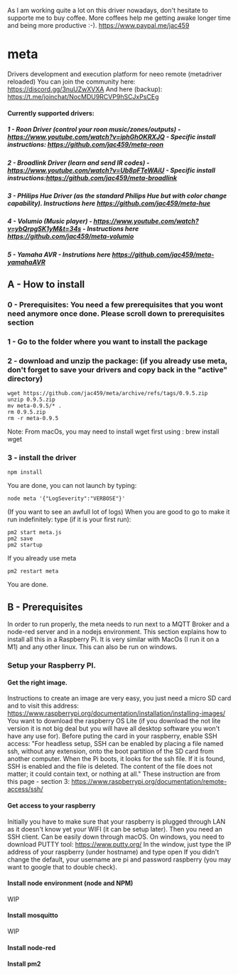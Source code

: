 As I am working quite a lot on this driver nowadays, don't hesitate to supporte me to buy coffee. More coffees help me getting awake longer time and being more productive :-).
https://www.paypal.me/jac459

# meta
 Drivers development and execution platform for neeo remote (metadriver reloaded)
You can join the community here: https://discord.gg/3nuUZwXVXA And here (backup): https://t.me/joinchat/NocMDU9RCVP9hSCJxPsCEg
 
 
#### Currently supported drivers:
##### 1 - Roon Driver (control your roon music/zones/outputs) - https://www.youtube.com/watch?v=iphGhOKRXJQ -  Specific install instructions: https://github.com/jac459/meta-roon
##### 2 - Broadlink Driver (learn and send IR codes) - https://www.youtube.com/watch?v=Ub8pFTeWAiU - Specific install instructions:https://github.com/jac459/meta-broadlink 
##### 3 - PHilips Hue Driver (as the standard Philips Hue but with color change capability). Instructions here https://github.com/jac459/meta-hue
##### 4 - Volumio (Music player) - https://www.youtube.com/watch?v=ybQrpgSK1yM&t=34s - Instructions here https://github.com/jac459/meta-volumio
##### 5 - Yamaha AVR - Instrutions here https://github.com/jac459/meta-yamahaAVR
  
  
 ## A - How to install
 
 ### 0 - Prerequisites: You need a few prerequisites that you wont need anymore once done. Please scroll down to prerequisites section
 
 ### 1 - Go to the folder where you want to install the package
 ### 2 - download and unzip the package: (if you already use meta, don't forget to save your drivers and copy back in the "active" directory)
 ```
 wget https://github.com/jac459/meta/archive/refs/tags/0.9.5.zip
 unzip 0.9.5.zip
 mv meta-0.9.5/* .
 rm 0.9.5.zip
 rm -r meta-0.9.5 
  ```
 Note: From macOs, you may need to install wget first using : brew install wget
 ### 3 - install the driver
 ```
 npm install
 ```
You are done, you can not launch by typing:
```
node meta '{"LogSeverity":"VERBOSE"}'
```
(If you want to see an awfull lot of logs)
When you are good to go to make it run indefinitely:
type (if it is your first run):
``` 
pm2 start meta.js
pm2 save
pm2 startup
```
If you already use meta
```
pm2 restart meta
```

You are done.

## B - Prerequisites
In order to run properly, the meta needs to run next to a MQTT Broker and a node-red server and in a nodejs environment.
This section explains how to install all this in a Raspberry Pi. It is very similar with MacOs (I run it on a M1) and any other linux. This can also be run on windows.

### Setup your Raspberry PI.

#### Get the right image.
Instructions to create an image are very easy, you just need a micro SD card and to visit this address:
https://www.raspberrypi.org/documentation/installation/installing-images/
You want to download the raspberry OS Lite (if you download the not lite version it is not big deal but you will have all desktop software you won't have any use for).
Before puting the card in your raspberry, enable SSH access:
"For headless setup, SSH can be enabled by placing a file named ssh, without any extension, onto the boot partition of the SD card from another computer. When the Pi boots, it looks for the ssh file. If it is found, SSH is enabled and the file is deleted. The content of the file does not matter; it could contain text, or nothing at all."
These instruction are from this page - section 3:
https://www.raspberrypi.org/documentation/remote-access/ssh/

#### Get access to your raspberry
Initially you have to make sure that your raspberry is plugged through LAN as it doesn't know yet your WIFI (it can be setup later).
Then you need an SSH client. Can be easily down through macOS. On windows, you need to download PUTTY tool:
https://www.putty.org/
In the window, just type the IP address of your raspberry (under hostname) and type open
If you didn't change the default, your username are pi and password raspberry (you may want to google that to double check).

#### Install node environment (node and NPM)
WIP
#### Install mosquitto
WIP
#### Install node-red
#### Install pm2





 
